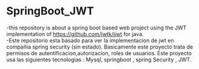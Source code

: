 # SpringBoot_JWT
-this repository is about a spring boot based web project using the JWT implementation of https://github.com/jwtk/jjwt for java.  
-Este repositorio esta basado para ver la implementacion de jwt en compañia spring security (sin estado). Basicamente este proyecto trata de permisos de autentificacion,autorizacion, roles de usuarios. 
Este proyecto usa las siguientes tecnologias : Mysql, springboot , spring Security , JWT.
